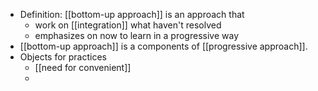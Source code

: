 - Definition: [[bottom-up approach]] is an approach that 
    - work on [[integration]] what haven't resolved
    - emphasizes on now to learn in a progressive way
- [[bottom-up approach]] is a components of [[progressive approach]].
- Objects for practices
    - [[need for convenient]]
    - 
